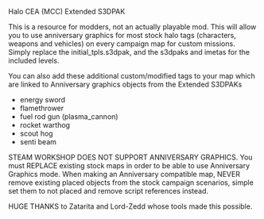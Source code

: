 Halo CEA (MCC) Extended S3DPAK

This is a resource for modders, not an actually playable mod.
This will allow you to use anniversary graphics for most stock halo tags (characters, weapons and vehicles) on every campaign map for custom missions. 
Simply replace the initial_tpls.s3dpak, and the s3dpaks and imetas for the included levels.

You can also add these additional custom/modified tags to your map which are linked to Anniversary graphics objects from the Extended S3DPAKs

* energy sword
* flamethrower
* fuel rod gun (plasma_cannon)
* rocket warthog
* scout hog
* senti beam

STEAM WORKSHOP DOES NOT SUPPORT ANNIVERSARY GRAPHICS. You must REPLACE existing stock maps in order to be able to use Anniversary Graphics mode.
When making an Anniversary compatible map, NEVER remove existing placed objects from the stock campaign scenarios, simple set them to not placed and remove script references instead.

HUGE THANKS to Zatarita and Lord-Zedd whose tools made this possible.
